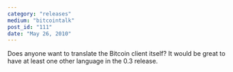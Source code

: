 ```yaml
---
category: "releases"
medium: "bitcointalk"
post_id: "111"
date: "May 26, 2010"
---
```

Does anyone want to translate the Bitcoin client itself?  It would be great to have at least one other language in the 0.3 release.